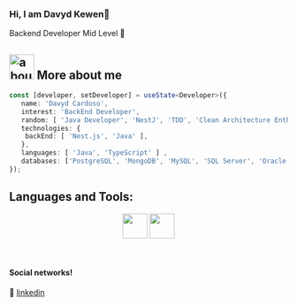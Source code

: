 
### Hi, I am Davyd Kewen👋

Backend Developer Mid Level 🚀<br/>


## <img width="45" alt="about" src="https://cdn.jsdelivr.net/gh/devicons/devicon/icons/npm/npm-original-wordmark.svg"> More about me

<!-- <img align="right" width="300" src="https://i2.wp.com/allhtaccess.info/wp-content/uploads/2018/03/programming.gif?fit=1281%2C716&ssl=1" /> -->

```TypeScript
const [developer, setDeveloper] = useState<Developer>({
   name: 'Davyd Cardoso',
   interest: 'BackEnd Developer',
   random: [ 'Java Developer', 'NestJ', 'TDD', 'Clean Architecture Enthusiast' ],   
   technologies: {
	backEnd: [ 'Nest.js', 'Java' ],
   },
   languages: [ 'Java', 'TypeScript' ] ,
   databases: ['PostgreSQL', 'MongoDB', 'MySQL', 'SQL Server', 'Oracle'],
});
```

## **Languages and Tools:**  

<div align="center">	
	<img height="45" src="https://cdn.jsdelivr.net/gh/devicons/devicon/icons/java/java-original.svg" />
	<img height="45" src="https://cdn.jsdelivr.net/gh/devicons/devicon/icons/typescript/typescript-original.svg"/>
</div>





[linkedin]: https://www.linkedin.com/in/davyd-cardoso/
<br>

#### Social networks!

👔 [linkedin][linkedin]

